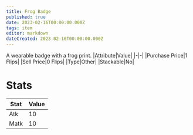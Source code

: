 ```yaml
---
title: Frog Badge
published: true
date: 2023-02-16T00:00:00.000Z
tags: item
editor: markdown
dateCreated: 2023-02-16T00:00:00.000Z
---
```


A wearable badge with a frog print.
|Attribute|Value|
|-|-|
|Purchase Price|1 Flips|
|Sell Price|0 Flips|
|Type|Other|
|Stackable|No|

# Stats
|Stat|Value|
|-|-|
|Atk|10|
|Matk|10|
